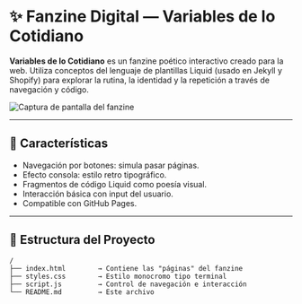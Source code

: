 # ✨ Fanzine Digital — Variables de lo Cotidiano

**Variables de lo Cotidiano** es un fanzine poético interactivo creado para la web. Utiliza conceptos del lenguaje de plantillas Liquid (usado en Jekyll y Shopify) para explorar la rutina, la identidad y la repetición a través de navegación y código.

![Captura de pantalla del fanzine](preview.png) <!-- Opcional: agregar captura -->

---

## 🚀 Características

- Navegación por botones: simula pasar páginas.
- Efecto consola: estilo retro tipográfico.
- Fragmentos de código Liquid como poesía visual.
- Interacción básica con input del usuario.
- Compatible con GitHub Pages.

---

## 📁 Estructura del Proyecto

```plaintext
/
├── index.html        → Contiene las "páginas" del fanzine
├── styles.css        → Estilo monocromo tipo terminal
├── script.js         → Control de navegación e interacción
└── README.md         → Este archivo
